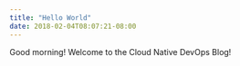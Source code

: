 ```yaml
---
title: "Hello World"
date: 2018-02-04T08:07:21-08:00
---
```


Good morning! Welcome to the Cloud Native DevOps Blog!
